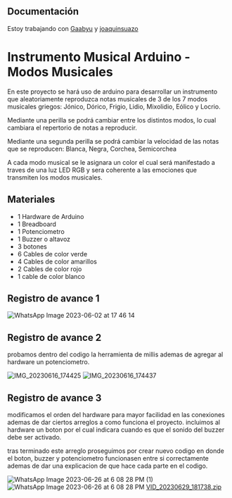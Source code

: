 ## Documentación
Estoy trabajando con [Gaabyu](http://github.com/Gaabyu) y [joaquinsuazo](http://github.com/joaquinsuazo)

# Instrumento Musical Arduino - Modos Musicales 

En este proyecto se hará uso de arduino para desarrollar un instrumento que aleatoriamente reproduzca notas musicales de 3 de los 7 modos musicales griegos: Jónico, Dórico, Frigio, Lidio, Mixolidio, Eólico y Locrio.

Mediante una perilla se podrá cambiar entre los distintos modos, lo cual cambiara el repertorio de notas a reproducir.

Mediante una segunda perilla se podrá cambiar la velocidad de las notas que se reproducen: Blanca, Negra, Corchea, Semicorchea

A cada modo musical se le asignara un color el cual será manifestado a traves de una luz LED RGB y sera coherente a las emociones que transmiten los modos musicales. 

## Materiales
- 1 Hardware de Arduino
- 1 Breadboard
- 1 Potenciometro
- 1 Buzzer o altavoz
- 3 botones
- 6 Cables de color verde
- 4 Cables de color amarillos
- 2 Cables de color rojo
- 1 cable de color blanco
  


## Registro de avance 1
![WhatsApp Image 2023-06-02 at 17 46 14](https://github.com/Maginni/aud5i022-2023-1/assets/115827031/e2b45cc0-0238-4edd-b10b-58c880953c19)

## Registro de avance 2

probamos dentro del codigo la herramienta de millis ademas de agregar al hardware un potenciometro.

![IMG_20230616_174425](https://github.com/joaquinsuazo/aud5i022-2023-1/assets/128074599/7e88c9df-cda8-4410-a1ca-8236224fc3bd)
![IMG_20230616_174437](https://github.com/joaquinsuazo/aud5i022-2023-1/assets/128074599/3656801a-1df7-442e-83b4-f69504c6e535)

## Registro de avance 3

modificamos el orden del hardware para mayor facilidad en las conexiones ademas de dar ciertos arreglos a como funciona el proyecto. incluimos al hardware un boton por el cual indicara cuando es que el sonido del buzzer debe ser activado.

tras terminado este arreglo proseguimos por crear nuevo codigo en donde el boton, buzzer y potenciometro funcionasen entre si correctamente ademas de dar una explicacion de que hace cada parte en el codigo. 

![WhatsApp Image 2023-06-26 at 6 08 28 PM (1)](https://github.com/joaquinsuazo/aud5i022-2023-1/assets/128074599/0afae982-01bd-4d6a-b5ee-030e5c095b38)
![WhatsApp Image 2023-06-26 at 6 08 28 PM](https://github.com/joaquinsuazo/aud5i022-2023-1/assets/128074599/4c4f5e13-e799-4122-a7e3-aa1085d6662c)
[VID_20230629_181738.zip](https://github.com/joaquinsuazo/aud5i022-2023-1/files/11911475/VID_20230629_181738.zip)



